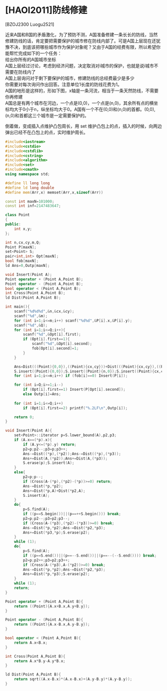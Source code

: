 # [HAOI2011]防线修建
[BZOJ2300 Luogu2521]

近来A国和B国的矛盾激化，为了预防不测，A国准备修建一条长长的防线，当然修建防线的话，肯定要把需要保护的城市修在防线内部了。可是A国上层现在还犹豫不决，到底该把哪些城市作为保护对象呢？又由于A国的经费有限，所以希望你能帮忙完成如下的一个任务：  
    给出你所有的A国城市坐标  
    A国上层经过讨论，考虑到经济问题，决定取消对i城市的保护，也就是说i城市不需要在防线内了  
    A国上层询问对于剩下要保护的城市，修建防线的总经费最少是多少  
你需要对每次询问作出回答。注意单位1长度的防线花费为1。  
A国的地形是这样的，形如下图，x轴是一条河流，相当于一条天然防线，不需要你再修建  
A国总是有两个城市在河边，一个点是(0,0)，一个点是(n,0)，其余所有点的横坐标均大于0小于n，纵坐标均大于0。A国有一个不在(0,0)和(n,0)的首都。(0,0),(n,0)和首都这三个城市是一定需要保护的。

倒着做，变成插入点维护凸包周长，用 set 维护凸包上的点，插入的时候，向两边弹出已经不在凸包上的点，实时维护周长。

```cpp
#include<iostream>
#include<cstdio>
#include<cstdlib>
#include<cstring>
#include<algorithm>
#include<set>
#include<cmath>
using namespace std;

#define ll long long
#define ld long double
#define mem(Arr,x) memset(Arr,x,sizeof(Arr))

const int maxN=101000;
const int inf=2147483647;

class Point
{
public:
	int x,y;
};

int n,cx,cy,m,Q;
Point P[maxN];
set<Point> S;
pair<int,int> Opt[maxN];
bool fob[maxN];
ld Ans=0,Outp[maxN];

void Insert(Point A);
Point operator + (Point A,Point B);
Point operator - (Point A,Point B);
bool operator < (Point A,Point B);
int Cross(Point A,Point B);
ld Dist(Point A,Point B);

int main(){
	scanf("%d%d%d",&n,&cx,&cy);
	scanf("%d",&m);
	for (int i=1;i<=m;i++) scanf("%d%d",&P[i].x,&P[i].y);
	scanf("%d",&Q);
	for (int i=1;i<=Q;i++){
		scanf("%d",&Opt[i].first);
		if (Opt[i].first==1){
			scanf("%d",&Opt[i].second);
			fob[Opt[i].second]=1;
		}
	}

	Ans=Dist(((Point){0,0}),((Point){cx,cy}))+Dist(((Point){cx,cy}),((Point){n,0}));
	S.insert((Point){0,0});S.insert((Point){n,0});S.insert((Point){cx,cy});
	for (int i=1;i<=m;i++) if (fob[i]==0) Insert(P[i]);

	for (int i=Q;i>=1;i--)
		if (Opt[i].first==1) Insert(P[Opt[i].second]);
		else Outp[i]=Ans;
	
	for (int i=1;i<=Q;i++)
		if (Opt[i].first==2) printf("%.2LF\n",Outp[i]);

	return 0;
}

void Insert(Point A){
	set<Point>::iterator p=S.lower_bound(A),p2,p3;
	if (A.x==(*p).x){
		if (A.y<=(*p).y) return;
		p2=p;p2--;p3=p;p3++;
		Ans-=Dist((*p),(*p2));Ans-=Dist((*p),(*p3));
		Ans+=Dist(A,(*p2));Ans+=Dist(A,(*p3));
		S.erase(p);S.insert(A);
	}
	else{
		p2=p;p--;
		if (Cross(A-(*p),(*p2)-(*p))>=0) return;
		Ans-=Dist(*p,*p2);
		Ans+=Dist(*p,A)+Dist(*p2,A);
		S.insert(A);
	}
	do{
		p=S.find(A);
		if ((p==S.begin())||(p==++S.begin())) break;
		p2=p;p2--;p3=p2;p3--;
		if (Cross(A-(*p3),(*p2)-(*p3))>=0) break;
		Ans-=Dist(*p,*p2);Ans-=Dist(*p2,*p3);
		Ans+=Dist(*p3,*p);S.erase(p2);
	}
	while (1);
	do{
		p=S.find(A);
		if ((p==S.end())||(p==--S.end())||(p==--(--S.end()))) break;
		p2=p;p2++;p3=p2;p3++;
		if (Cross(A-(*p3),A-(*p2))>=0) break;
		Ans-=Dist(*p,*p2);Ans-=Dist(*p2,*p3);
		Ans+=Dist(*p,*p3);S.erase(p2);
	}
	while (1);
	return;
}

Point operator + (Point A,Point B){
	return ((Point){A.x+B.x,A.y+B.y});
}

Point operator - (Point A,Point B){
	return ((Point){A.x-B.x,A.y-B.y});
}

bool operator < (Point A,Point B){
	return A.x<B.x;
}

int Cross(Point A,Point B){
	return A.x*B.y-A.y*B.x;
}

ld Dist(Point A,Point B){
	return sqrt((A.x-B.x)*(A.x-B.x)+(A.y-B.y)*(A.y-B.y));
}
```